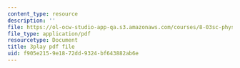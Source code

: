 ```yaml
---
content_type: resource
description: ''
file: https://ol-ocw-studio-app-qa.s3.amazonaws.com/courses/8-03sc-physics-iii-vibrations-and-waves-fall-2016/f905e2159e1872dd9324bf643882ab6e_RhIh1zw0-BM.pdf
file_type: application/pdf
resourcetype: Document
title: 3play pdf file
uid: f905e215-9e18-72dd-9324-bf643882ab6e
---
```

